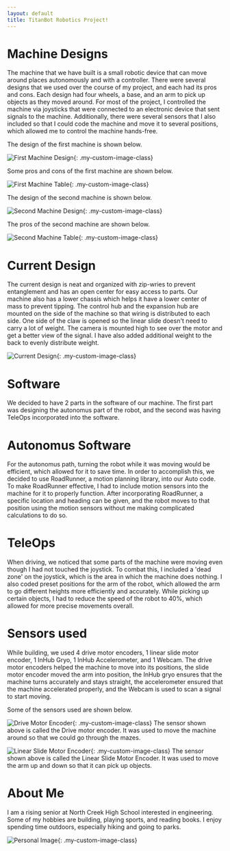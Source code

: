```yaml
---
layout: default
title: TitanBot Robotics Project!
---
```


# Machine Designs

The machine that we have built is a small robotic device that can move around places autonomously and with a controller. There were several designs that we used over the course of my project, and each had its pros and cons. Each design had four wheels, a base, and an arm to pick up objects as they moved around. For most of the project, I controlled the machine via joysticks that were connected to an electronic device that sent signals to the machine. Additionally, there were several sensors that I also included so that I could code the machine and move it to several positions, which allowed me to control the machine hands-free. 

The design of the first machine is shown below. 

![First Machine Design](/assets/css/images/Machine%20Designs%20-%201.png){: .my-custom-image-class}

Some pros and cons of the first machine are shown below. 

![First Machine Table](/assets/css/images/First%20Machine%20Table.png){: .my-custom-image-class}

The design of the second machine is shown below. 

![Second Machine Design](/assets/css/images/Machine%20Design%20-%202.png){: .my-custom-image-class}

The pros of the second machine are shown below.

![Second Machine Table](/assets/css/images/Second%20Machine%20Table.png){: .my-custom-image-class}

# Current Design

The current design is neat and organized with zip-wries to prevent entanglement and has an open center for easy access to parts. Our machine also has a lower chassis which helps it have a lower center of mass to prevent tipping. The control hub and the expansion hub are mounted on the side of the machine so that wiring is distributed to each side. One side of the claw is opened so the linear slide doesn't need to carry a lot of weight. The camera is mounted high to see over the motor and get a better view of the signal. I have also added additional weight to the back to evenly distribute weight.

![Current Design](/assets/css/images/Current%20Design%20Picture.png){: .my-custom-image-class}

# Software

We decided to have 2 parts in the software of our machine. The first part was designing the autonomus part of the robot, and the second was having TeleOps incorporated into the software. 

# Autonomus Software

For the autonomus path, turning the robot while it was moving would be efficient, which allowed for it to save time. In order to accomplish this, we decided to use RoadRunner, a motion planning library, into our Auto code. To make RoadRunner effective, I had to include motion sensors into the machine for it to properly function. After incorporating RoadRunner, a specific location and heading can be given, and the robot moves to that position using the motion sensors without me making complicated calculations to do so. 

# TeleOps

When driving, we noticed that some parts of the machine were moving even though I had not touched the joystick. To combat this, I included a 'dead zone' on the joystick, which is the area in which the machine does nothing. I also coded preset positions for the arm of the robot, which allowed the arm to go different heights more efficiently and accurately. While picking up certain objects, I had to reduce the speed of the robot to 40%, which allowed for more precise movements overall. 

# Sensors used

While building, we used 4 drive motor encoders, 1 linear slide motor encoder, 1 InHub Gryo, 1 InHub Accelerometer, and 1 Webcam. The drive motor encoders helped the machine to move into its positions, the slide motor encoder moved the arm into position,  the InHub gryo ensures that the machine turns accurately and stays straight, the accelerometer ensured that the machine accelerated properly, and the Webcam is used to scan a signal to start moving.

Some of the sensors used are shown below. 

![Drive Motor Encoder](/assets/css/images/Drive%20Metal%20Encoder.jpg){: .my-custom-image-class}
The sensor shown above is called the Drive motor encoder. It was used to move the machine around so that we could go through the mazes. 


![Linear Slide Motor Encoder](/assets/css/images/Linear%20slide%20motor%20encoder.png){: .my-custom-image-class}
The sensor shown above is called the Linear Slide Motor Encoder. It was used to move the arm up and down so that it can pick up objects.


# About Me 
I am a rising senior at North Creek High School interested in engineering. Some of my hobbies are building, playing sports, and reading books. I enjoy spending time outdoors, especially hiking and going to parks.

![Personal Image](/assets/css/images/About%20Me%20Picture.JPG){: .my-custom-image-class}


[def]: /assets/css/images/Current%20Design%20Picture.png